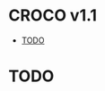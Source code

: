 # CROCO v1.1

<!-- START doctoc generated TOC please keep comment here to allow auto update -->
<!-- DON'T EDIT THIS SECTION, INSTEAD RE-RUN doctoc TO UPDATE -->

- [TODO](#todo)

<!-- END doctoc generated TOC please keep comment here to allow auto update -->

# TODO
